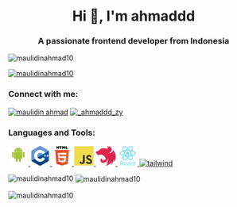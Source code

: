 <h1 align="center">Hi 👋, I'm ahmaddd</h1>
<h3 align="center">A passionate frontend developer from Indonesia</h3>

<p align="left"> <img src="https://komarev.com/ghpvc/?username=maulidinahmad10&label=Profile%20views&color=0e75b6&style=flat" alt="maulidinahmad10" /> </p>

<p align="left"> <a href="https://github.com/ryo-ma/github-profile-trophy"><img src="https://github-profile-trophy.vercel.app/?username=maulidinahmad10" alt="maulidinahmad10" /></a> </p>

<h3 align="left">Connect with me:</h3>
<p align="left">
<a href="https://fb.com/maulidin ahmad" target="blank"><img align="center" src="https://raw.githubusercontent.com/rahuldkjain/github-profile-readme-generator/master/src/images/icons/Social/facebook.svg" alt="maulidin ahmad" height="30" width="40" /></a>
<a href="https://instagram.com/_ahmaddd_zy" target="blank"><img align="center" src="https://raw.githubusercontent.com/rahuldkjain/github-profile-readme-generator/master/src/images/icons/Social/instagram.svg" alt="_ahmaddd_zy" height="30" width="40" /></a>
</p>

<h3 align="left">Languages and Tools:</h3>
<p align="left"> <a href="https://developer.android.com" target="_blank" rel="noreferrer"> <img src="https://raw.githubusercontent.com/devicons/devicon/master/icons/android/android-original-wordmark.svg" alt="android" width="40" height="40"/> </a> <a href="https://www.w3schools.com/cpp/" target="_blank" rel="noreferrer"> <img src="https://raw.githubusercontent.com/devicons/devicon/master/icons/cplusplus/cplusplus-original.svg" alt="cplusplus" width="40" height="40"/> </a> <a href="https://www.w3.org/html/" target="_blank" rel="noreferrer"> <img src="https://raw.githubusercontent.com/devicons/devicon/master/icons/html5/html5-original-wordmark.svg" alt="html5" width="40" height="40"/> </a> <a href="https://www.java.com" target="_blank" rel="noreferrer"> <img src="https://raw.githubusercontent.com/devicons/devicon/master/icons/javascript/javascript-original.svg" alt="javascript" width="40" height="40"/> </a> <a href="https://nestjs.com/" target="_blank" rel="noreferrer"> <img src="https://raw.githubusercontent.com/devicons/devicon/master/icons/nestjs/nestjs-plain.svg" alt="nestjs" width="40" height="40"/> </a> <a href="https://nodejs.org" target="_blank" rel="noreferrer"> <img src="https://raw.githubusercontent.com/devicons/devicon/master/icons/react/react-original-wordmark.svg" alt="react" width="40" height="40"/> </a> <a href="https://tailwindcss.com/" target="_blank" rel="noreferrer"> <img src="https://www.vectorlogo.zone/logos/tailwindcss/tailwindcss-icon.svg" alt="tailwind" width="40" height="40"/> </a> </p>

<p><img align="left" src="https://github-readme-stats.vercel.app/api/top-langs?username=maulidinahmad10&show_icons=true&locale=en&layout=compact" alt="maulidinahmad10" /></p>

<p>&nbsp;<img align="center" src="https://github-readme-stats.vercel.app/api?username=maulidinahmad10&show_icons=true&locale=en" alt="maulidinahmad10" /></p>

<p><img align="center" src="https://github-readme-streak-stats.herokuapp.com/?user=maulidinahmad10&" alt="maulidinahmad10" /></p>
